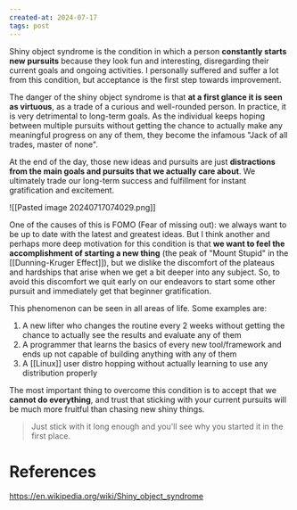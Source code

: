 ```yaml
---
created-at: 2024-07-17
tags: post
---
```


Shiny object syndrome is the condition in which a person **constantly starts new pursuits** because they look fun and interesting, disregarding their current goals and ongoing activities. I personally suffered and suffer a lot from this condition, but acceptance is the first step towards improvement.

The danger of the shiny object syndrome is that **at a first glance it is seen as virtuous**, as a trade of a curious and well-rounded person. In practice, it is very detrimental to long-term goals. As the individual keeps hoping between multiple pursuits without getting the chance to actually make any meaningful progress on any of them, they become the infamous "Jack of all trades, master of none". 

At the end of the day, those new ideas and pursuits are just **distractions from the main goals and pursuits that we actually care about**. We ultimately trade our long-term success and fulfillment for instant gratification and excitement.

![[Pasted image 20240717074029.png]]

One of the causes of this is FOMO (Fear of missing out): we always want to be up to date with the latest and greatest ideas. But I think another and perhaps more deep motivation for this condition is that **we want to feel the accomplishment of starting a new thing** (the peak of "Mount Stupid" in the [[Dunning-Kruger Effect]]), but we dislike the discomfort of the plateaus and hardships that arise when we get a bit deeper into any subject. So, to avoid this discomfort we quit early on our endeavors to start some other pursuit and immediately get that beginner gratification.

This phenomenon can be seen in all areas of life. Some examples are:

1. A new lifter who changes the routine every 2 weeks without getting the chance to actually see the results and evaluate any of them
2. A programmer that learns the basics of every new tool/framework and ends up not capable of building anything with any of them
3. A [[Linux]] user distro hopping without actually learning to use any distribution properly

The most important thing to overcome this condition is to accept that we **cannot do everything**, and trust that sticking with your current pursuits will be much more fruitful than chasing new shiny things.

> Just stick with it long enough and you'll see why you started it in the first place.

# References

https://en.wikipedia.org/wiki/Shiny_object_syndrome

